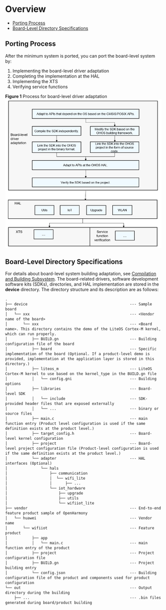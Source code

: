 # Overview<a name="EN-US_TOPIC_0000001064031492"></a>

-   [Porting Process](#section1283115812294)
-   [Board-Level Directory Specifications](#section6204129143013)

## Porting Process<a name="section1283115812294"></a>

After the minimum system is ported, you can port the board-level system by:

1.  Implementing the board-level driver adaptation
2.  Completing the implementation at the HAL
3.  Implementing the XTS
4.  Verifying service functions

**Figure  1**  Process for board-level driver adaptation<a name="fig14619153362215"></a>  
![](figure/process-for-board-level-driver-adaptation.png "process-for-board-level-driver-adaptation")

## Board-Level Directory Specifications<a name="section6204129143013"></a>

For details about board-level system building adaptation, see  [Compilation and Building Subsystem](transplant-chip-prepare-process.md). The board-related drivers, software development software kits \(SDKs\), directories, and HAL implementation are stored in the  **device**  directory. The directory structure and its description are as follows:

```
.
├── device                                              --- Sample board
│   └── xxx                                             --- <Vendor name of the board>
│       └── xxx                                         --- <Board name>. This directory contains the demo of the LiteOS Cortex-M kernel, which can run properly.
│           ├── BUILD.gn                                --- Building configuration file of the board
│           ├── board                                   --- Specific implementation of the board (Optional. If a product-level demo is provided, implementation at the application layer is stored in this directory.)
│           ├── liteos_m                                --- LiteOS Cortex-M kernel to use based on the kernel_type in the BUILD.gn file
│           │   └── config.gni                          --- Building options
│           ├── libraries                               --- Board-level SDK
│           │   └── include                             --- SDK-provided header files that are exposed externally
│           │   └── ...                                 --- binary or source files
│           ├── main.c                                  --- main function entry (Product level configuration is used if the same definition exists at the product level.)
│           ├── target_config.h                         --- Board-level kernel configuration
│           ├── project                                 --- Board-level project configuration file (Product-level configuration is used if the same definition exists at the product level.)
│           └── adapter                                 --- HAL interfaces (Optional)
│               └── hals
│                   ├── communication
│                   │  └── wifi_lite
│                   │      ├── ...
│                   └── iot_hardware
│                       ├── upgrade
│                       ├── utils
│                       └── wifiiot_lite
├── vendor                                              --- End-to-end feature product sample of OpenHarmony
│   └── huawei                                          --- Vendor name
│       └── wifiiot                                     --- Feature product
│           ├── app
│           │   └── main.c                              --- main function entry of the product
│           ├── project                                 --- Project configuration file
│           ├── BUILD.gn                                --- Project building entry
│           └── config.json                             --- Building configuration file of the product and components used for product configuration
└── out                                                 --- Output directory during the building
    ├── ...                                             --- .bin files generated during board/product building
```

